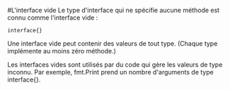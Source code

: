 #L'interface vide
Le type d'interface qui ne spécifie aucune méthode est connu comme l'interface vide :

    interface{}
    
Une interface vide peut contenir des valeurs de tout type. (Chaque type implémente au moins zéro méthode.)

Les interfaces vides sont utilisés par du code qui gère les valeurs de type inconnu. Par exemple, fmt.Print prend un nombre d'arguments de type interface{}.
